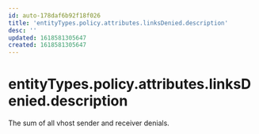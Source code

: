 ```yaml
---
id: auto-178daf6b92f18f026
title: 'entityTypes.policy.attributes.linksDenied.description'
desc: ''
updated: 1618581305647
created: 1618581305647
---
```

# entityTypes.policy.attributes.linksDenied.description

The sum of all vhost sender and receiver denials.